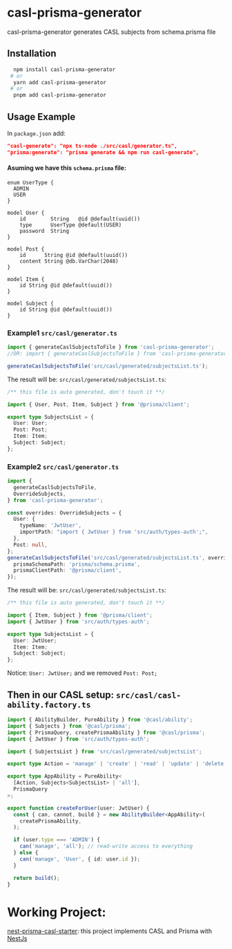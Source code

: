 # casl-prisma-generator

casl-prisma-generator generates CASL subjects from schema.prisma file

## Installation

```bash
  npm install casl-prisma-generator
 # or
  yarn add casl-prisma-generator
 # or
  pnpm add casl-prisma-generator
```

## Usage Example

In `package.json` add:

```json
"casl-generate": "npx ts-node ./src/casl/generator.ts",
"prisma:generate": "prisma generate && npm run casl-generate",
```

#### Asuming we have this `schema.prisma` file:

```prisma
enum UserType {
  ADMIN
  USER
}

model User {
    id        String   @id @default(uuid())
    type      UserType @default(USER)
    password  String
}

model Post {
    id      String @id @default(uuid())
    content String @db.VarChar(2048)
}

model Item {
    id String @id @default(uuid())
}

model Subject {
    id String @id @default(uuid())
}
```

### Example1 `src/casl/generator.ts`

```ts
import { generateCaslSubjectsToFile } from 'casl-prisma-generator';
//OR: import { generateCaslSubjectsToFile } from 'casl-prisma-generator/dist';

generateCaslSubjectsToFile('src/casl/generated/subjectsList.ts');
```

The result will be: `src/casl/generated/subjectsList.ts`:

```ts
/** this file is auto generated, don't touch it **/

import { User, Post, Item, Subject } from '@prisma/client';

export type SubjectsList = {
  User: User;
  Post: Post;
  Item: Item;
  Subject: Subject;
};
```

### Example2 `src/casl/generator.ts`

```ts
import {
  generateCaslSubjectsToFile,
  OverrideSubjects,
} from 'casl-prisma-generator';

const overrides: OverrideSubjects = {
  User: {
    typeName: 'JwtUser',
    importPath: "import { JwtUser } from 'src/auth/types-auth';",
  },
  Post: null,
};
generateCaslSubjectsToFile('src/casl/generated/subjectsList.ts', overrides, {
  prismaSchemaPath: 'prisma/schema.prisma',
  prismaClientPath: '@prisma/client',
});
```

The result will be: `src/casl/generated/subjectsList.ts`:

```ts
/** this file is auto generated, don't touch it **/

import { Item, Subject } from '@prisma/client';
import { JwtUser } from 'src/auth/types-auth';

export type SubjectsList = {
  User: JwtUser;
  Item: Item;
  Subject: Subject;
};
```

Notice: `User: JwtUser;` and we removed `Post: Post;`

## Then in our CASL setup: `src/casl/casl-ability.factory.ts`

```ts
import { AbilityBuilder, PureAbility } from '@casl/ability';
import { Subjects } from '@casl/prisma';
import { PrismaQuery, createPrismaAbility } from '@casl/prisma';
import { JwtUser } from 'src/auth/types-auth';

import { SubjectsList } from 'src/casl/generated/subjectsList';

export type Action = 'manage' | 'create' | 'read' | 'update' | 'delete';

export type AppAbility = PureAbility<
  [Action, Subjects<SubjectsList> | 'all'],
  PrismaQuery
>;

export function createForUser(user: JwtUser) {
  const { can, cannot, build } = new AbilityBuilder<AppAbility>(
    createPrismaAbility,
  );

  if (user.type === 'ADMIN') {
    can('manage', 'all'); // read-write access to everything
  } else {
    can('manage', 'User', { id: user.id });
  }

  return build();
}
```

# Working Project:

[nest-prisma-casl-starter](https://github.com/moh1434/nest-prisma-casl-starter): this project implements CASL and Prisma with [NestJs](https://docs.nestjs.com/)
